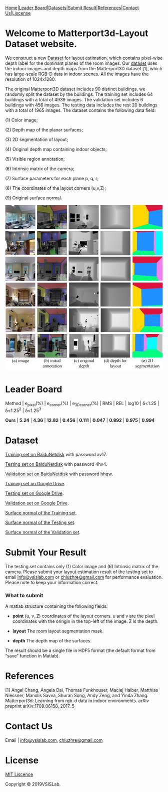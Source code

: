 

[Home](https://vsislab.github.io/Matterport3D-Layout/)|[Leader Board](#leader-board)|[Datasets](#dataset)|[Submit Result](#submit-your-result)|[References](#references)|[Contact Us](#contact-us)|[Liscense](#license)


# Welcome to Matterport3d-Layout Dataset website.

We construct a new [Dataset](#dataset) for layout estimation, which contains pixel-wise depth label for the dominant planes of the room images. Our [dataset](#dataset) uses the indoor images and depth maps from the Matterport3D dataset [1], which has large-scale RGB-D data in indoor scenes. All the images have the resolution of 1024x1280.

The original Matterport3D dataset includes 90 distinct buildings. we randomly split the dataset by the buildings. The training set includes 64 buildings with a total of 4939 images. The validation set includes 6 buildings with 456 images. The testing data includes the rest 20 buildings with a total of 1965 images. The dataset contains the following data field: 

(1) Color image;

(2) Depth map of the planar surfaces;

(3) 2D segmentation of layout;

(4) Original depth map containing indoor objects;

(5) Visible region annotation;

(6) Intrinsic matrix of the camera;

(7) Surface parameters for each plane p, q, r;

(8) The coordinates of the layout corners (u,v,Z);

(9) Original surface normal.

![Matterport3D](https://raw.githubusercontent.com/vsislab/Matterport3D-Layout/master/image.jpg)

# Leader Board

Method | e<sub>pixel</sub>(%) | e<sub>corner</sub>(%) | e<sub>3Dcorner</sub>(%) | RMS | REL | log10 | &delta;&lt;1.25 | &delta;&lt;1.25<sup>2</sup> | &delta;&lt;1.25<sup>3</sup>

**Ours** | **5.24** | **4.36** | **12.82** | **0.456** | **0.111** | **0.047** | **0.892** | **0.975** | **0.994**



# Dataset

[Training set on BaiduNetdisk](https://pan.baidu.com/s/1UOzlB6IKvxM90dXFJk_9zg) with password av17.

[Testing set on BaiduNetdisk](https://pan.baidu.com/s/1AbbPWaga2NPudP8_a999Lg) with password 4hv4.

[Validation set on BaiduNetdisk](https://pan.baidu.com/s/1LEbVzz0ERYp2jBYuP_uTnA) with password hhqw.

[Training set on Google Drive](https://drive.google.com/open?id=1k6tFoLpIwj1_vCHYPOSQDbpH4LrTyR8F).

[Testing set on Google Drive](https://drive.google.com/open?id=1xLRAn-9RII-jQ-8WBEF3_xBNP4YgYcva).

[Validation set on Google Drive](https://drive.google.com/open?id=1uDROzKBaJucNxGpzQeZ3tY4bc50s0rHU).

[Surface normal of the Training set](https://1drv.ms/u/s!AvnwLMcAl2NUigfDUbHWLM-vTw3P?e=etX7Il).

[Surface normal of the Testing set](https://1drv.ms/u/s!AvnwLMcAl2NUigb6rAUlJdD99RoU?e=p2214j).

[Surface normal of the Validation set](https://1drv.ms/u/s!AvnwLMcAl2NUigVC8rN5HG8zVosC?e=vyQXiF).


# Submit Your Result

The testing set contains only (1) Color image and (6) Intrinsic matrix of the camera. Please submit your layout estimation result of the testing set to email <info@vsislab.com> or <chluzhre@gmail.com> for performance evaluation. Please note to keep your information correct.

### What to submit
A matlab structure containing the following fields:

- **point** (u, v, Z) coordinates of the layout corners. u and v are the pixel coordinates with the oringin in the top-left of the image. Z is the depth. 

- **layout** The room layout segmentation mask.

- **depth** The depth map of the surfaces.

The result should be a single file in HDF5 format (the default format from “save” function in Matlab).


# References

[1] Angel Chang, Angela Dai, Thomas Funkhouser, Maciej Halber, Matthias Niessner, Manolis Savva, Shuran Song, Andy Zeng, and Yinda Zhang. Matterport3d: Learning from rgb-d data in indoor environments. arXiv preprint arXiv:1709.06158, 2017. 5

# Contact Us

Email | <info@vsislab.com>, <chluzhre@gmail.com>


# License

[MIT Liscence](https://raw.githubusercontent.com/vsislab/Matterport3D-Layout/master/LICENSE.txt)

Copyright © 2019VSISLab. 
